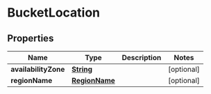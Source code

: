 

# BucketLocation


## Properties

| Name | Type | Description | Notes |
|------------ | ------------- | ------------- | -------------|
|**availabilityZone** | [**String**](String.md) |  |  [optional] |
|**regionName** | [**RegionName**](RegionName.md) |  |  [optional] |



